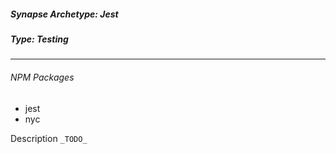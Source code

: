 <h5>Synapse Archetype: Jest</h2>
<h5>Type: Testing</h5>

---

<h6>NPM Packages</h6>

* jest
* nyc

Description ```_TODO_```
